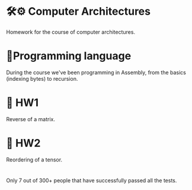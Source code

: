 # 🛠️⚙️ Computer Architectures
Homework for the course of computer architectures.

# 📁Programming language
During the course we've been programming in Assembly, from the basics (indexing bytes) to recursion. 

# 📝 HW1
Reverse of a matrix.

# 📝 HW2
Reordering of a tensor. 
#
Only 7 out of 300+ people that have successfully passed all the tests.
